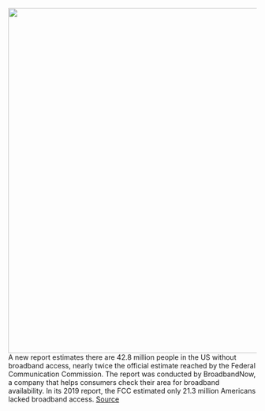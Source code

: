 <img src='https://cdn.vox-cdn.com/thumbor/3zYFifJHJJUs15S6o2ZVRAARzgc=/0x0:1020x676/1200x800/filters:focal(429x257:591x419)/cdn.vox-cdn.com/uploads/chorus_image/image/66268298/ethernet-internet-cord-stock_1020.1419970910.0.jpg' width='700px' /><br/>
A new report estimates there are 42.8 million people in the US without broadband access, nearly twice the official estimate reached by the Federal Communication Commission. The report was conducted by BroadbandNow, a company that helps consumers check their area for broadband availability. In its 2019 report, the FCC estimated only 21.3 million Americans lacked broadband access.
<a href='https://www.theverge.com/2020/2/6/21126744/fcc-broadband-survey-high-speed-internet-access-wireless'> Source <a/>